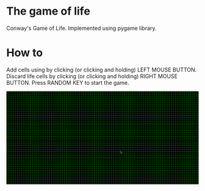 # The game of life
Conway's Game of Life. Implemented using pygame library.

# How to
Add cells using by clicking (or clicking and holding) LEFT MOUSE BUTTON.
Discard life cells by clicking (or clicking and holding) RIGHT MOUSE BUTTON.
Press RANDOM KEY to start the game.

![](images/game.gif)

